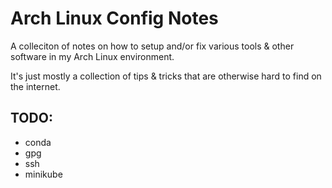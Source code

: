 # Arch Linux Config Notes
A colleciton of notes on how to setup and/or fix various tools & other software in my Arch Linux environment.

It's just mostly a collection of tips & tricks that are otherwise hard to find on the internet.

## TODO:
- conda
- gpg
- ssh
- minikube
